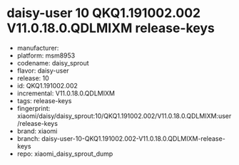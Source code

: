 # daisy-user 10 QKQ1.191002.002 V11.0.18.0.QDLMIXM release-keys
- manufacturer: 
- platform: msm8953
- codename: daisy_sprout
- flavor: daisy-user
- release: 10
- id: QKQ1.191002.002
- incremental: V11.0.18.0.QDLMIXM
- tags: release-keys
- fingerprint: xiaomi/daisy/daisy_sprout:10/QKQ1.191002.002/V11.0.18.0.QDLMIXM:user/release-keys
- brand: xiaomi
- branch: daisy-user-10-QKQ1.191002.002-V11.0.18.0.QDLMIXM-release-keys
- repo: xiaomi_daisy_sprout_dump
